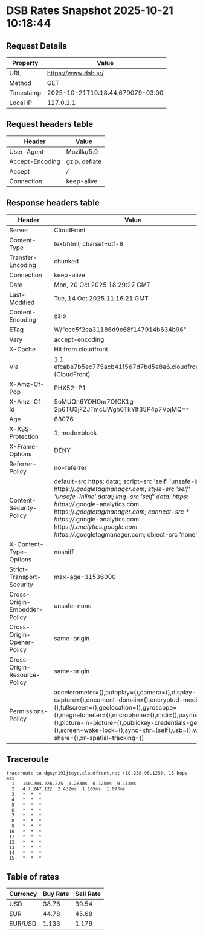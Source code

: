 # DSB Rates Snapshot 2025-10-21 10:18:44
## Request Details

| Property | Value |
|----------|-------|
| URL | https://www.dsb.sr/ |
| Method | GET |
| Timestamp | 2025-10-21T10:18:44.679079-03:00 |
| Local IP | 127.0.1.1 |
    
## Request headers table

| Header | Value |
|--------|-------|
| User-Agent | Mozilla/5.0 |
| Accept-Encoding | gzip, deflate |
| Accept | */* |
| Connection | keep-alive |

    
## Response headers table
| Header | Value |
|--------|-------|
| Server | CloudFront |
| Content-Type | text/html; charset=utf-8 |
| Transfer-Encoding | chunked |
| Connection | keep-alive |
| Date | Mon, 20 Oct 2025 18:29:27 GMT |
| Last-Modified | Tue, 14 Oct 2025 11:16:21 GMT |
| Content-Encoding | gzip |
| ETag | W/"ccc5f2ea31186d9e68f147914b634b96" |
| Vary | accept-encoding |
| X-Cache | Hit from cloudfront |
| Via | 1.1 efcabe7b5ec775acb41f567d7bd5e8a6.cloudfront.net (CloudFront) |
| X-Amz-Cf-Pop | PHX52-P1 |
| X-Amz-Cf-Id | 5oMUQn6YOHGm7OfCK1g-2p6TU3jFZJTmcUWgh6TkYIf35P4p7VpjMQ== |
| Age | 68076 |
| X-XSS-Protection | 1; mode=block |
| X-Frame-Options | DENY |
| Referrer-Policy | no-referrer |
| Content-Security-Policy | default-src https: data:; script-src 'self' 'unsafe-inline' https://*.googletagmanager.com; style-src 'self' 'unsafe-inline' data:; img-src 'self' data: https: https://*.google-analytics.com https://*.googletagmanager.com; connect-src * https://*.google-analytics.com https://*.analytics.google.com https://*.googletagmanager.com; object-src 'none' |
| X-Content-Type-Options | nosniff |
| Strict-Transport-Security | max-age=31536000 |
| Cross-Origin-Embedder-Policy | unsafe-none |
| Cross-Origin-Opener-Policy | same-origin |
| Cross-Origin-Resource-Policy | same-origin |
| Permissions-Policy | accelerometer=(),autoplay=(),camera=(),display-capture=(),document-domain=(),encrypted-media=(),fullscreen=(),geolocation=(),gyroscope=(),magnetometer=(),microphone=(),midi=(),payment=(),picture-in-picture=(),publickey-credentials-get=(),screen-wake-lock=(),sync-xhr=(self),usb=(),web-share=(),xr-spatial-tracking=() |

## Traceroute 

```
traceroute to dgxyn191jteyc.cloudfront.net (18.238.96.125), 15 hops max
  1   140.204.226.225  0.283ms  0.125ms  0.114ms 
  2   4.7.247.122  2.432ms  1.105ms  1.073ms 
  3   *  *  * 
  4   *  *  * 
  5   *  *  * 
  6   *  *  * 
  7   *  *  * 
  8   *  *  * 
  9   *  *  * 
 10   *  *  * 
 11   *  *  * 
 12   *  *  * 
 13   *  *  * 
 14   *  *  * 
 15   *  *  * 

```


## Table of rates

| Currency | Buy Rate | Sell Rate |
|----------|----------|-----------|
| USD | 38.76 | 39.54 |
| EUR | 44.78 | 45.68 |
| EUR/USD | 1.133 | 1.179 |
